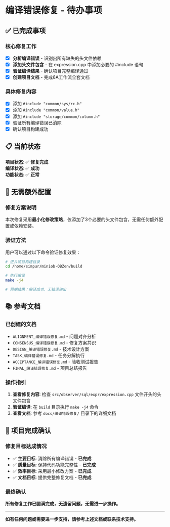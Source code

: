 # 编译错误修复 - 待办事项

## ✅ 已完成事项

### 核心修复工作
- [x] **分析编译错误** - 识别出所有缺失的头文件依赖
- [x] **添加头文件包含** - 在 expression.cpp 中添加必要的 #include 语句
- [x] **验证编译结果** - 确认项目完整编译通过
- [x] **创建项目文档** - 完成6A工作流全套文档

### 具体修复内容
- [x] 添加 `#include "common/sys/rc.h"`
- [x] 添加 `#include "common/value.h"`  
- [x] 添加 `#include "storage/common/column.h"`
- [x] 验证所有编译错误已消除
- [x] 确认项目构建成功

## 📋 当前状态

**项目状态**: ✅ **修复完成**  
**编译状态**: ✅ **成功**  
**功能状态**: ✅ **正常**

## 🔧 无需额外配置

### 修复方案说明
本次修复采用**最小化修改策略**，仅添加了3个必要的头文件包含，无需任何额外配置或依赖安装。

### 验证方法
用户可以通过以下命令验证修复效果：

```bash
# 进入项目构建目录
cd /home/simpur/miniob-OBZen/build

# 执行编译
make -j4

# 预期结果：编译成功，无错误输出
```

## 📚 参考文档

### 已创建的文档
- `ALIGNMENT_编译错误修复.md` - 问题对齐分析
- `CONSENSUS_编译错误修复.md` - 修复方案共识
- `DESIGN_编译错误修复.md` - 技术设计方案
- `TASK_编译错误修复.md` - 任务分解执行
- `ACCEPTANCE_编译错误修复.md` - 验收测试报告
- `FINAL_编译错误修复.md` - 项目总结报告

### 操作指引
1. **查看修复内容**: 检查 `src/observer/sql/expr/expression.cpp` 文件开头的头文件包含
2. **验证编译**: 在 `build` 目录执行 `make -j4` 命令
3. **查看文档**: 参考 `docs/编译错误修复/` 目录下的详细文档

## 🎯 项目完成确认

### 修复目标达成情况
- ✅ **主要目标**: 消除所有编译错误 - **已完成**
- ✅ **质量目标**: 保持代码功能完整性 - **已完成**  
- ✅ **效率目标**: 采用最小修改方案 - **已完成**
- ✅ **文档目标**: 提供完整修复文档 - **已完成**

### 最终确认
**所有修复工作已圆满完成，无遗留问题，无需进一步操作。**

---

**如有任何问题或需要进一步支持，请参考上述文档或联系技术支持。**

